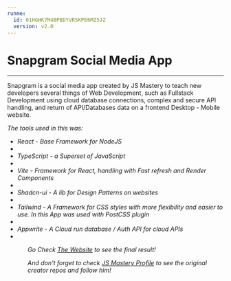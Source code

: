 ```yaml
---
runme:
  id: 01HGHK7M4BPBDYVRSKPE6MZ5JZ
  version: v2.0
---
```


# Snapgram Social Media App 
---------

Snapgram is a social media app created by JS Mastery to teach new developers several things of Web Development, such as Fullstack Development using cloud database connections, complex and secure API handling, and return of API/Databases data on a frontend Desktop - Mobile website. 

<i>The tools used in this was:<i />

<ul>
    <li>React - Base Framework for NodeJS<li />
    <li>TypeScript - a Superset of JavaScript<li />
    <li>Vite - Framework for React, handling with Fast refresh and Render Components<li />
    <li>Shadcn-ui - A lib for Design Patterns on websites<li />
    <li>Tailwind - A Framework for CSS styles with more flexibility and easier to use. In this App was used with PostCSS plugin<li />
    <li>Appwrite - A Cloud run database / Auth API for cloud APIs<li />
<ul />

Go Check [The Website](https://snapgram-blush.vercel.app/sign-in) to see the final result!

And don't forget to check [JS Mastery Profile](https://github.com/adrianhajdin) to see the original creator repos and follow him!
